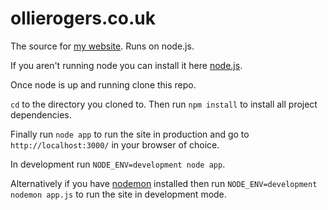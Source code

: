 ollierogers.co.uk
=================

The source for [my website](http://www.ollierogers.co.uk "ollierogers.co.uk"). Runs on node.js. 

If you aren't running node you can install it here [node.js](http://nodejs.org/ "node project").

Once node is up and running clone this repo.

`cd` to the directory you cloned to. Then run `npm install` to install all project dependencies.

Finally run `node app` to run the site in production and go to `http://localhost:3000/` in your browser of choice.

In development run `NODE_ENV=development node app`.

Alternatively if you have [nodemon](https://github.com/remy/nodemon "nodemon by Remy Sharp") installed then run `NODE_ENV=development nodemon app.js` to run the site in development mode.





